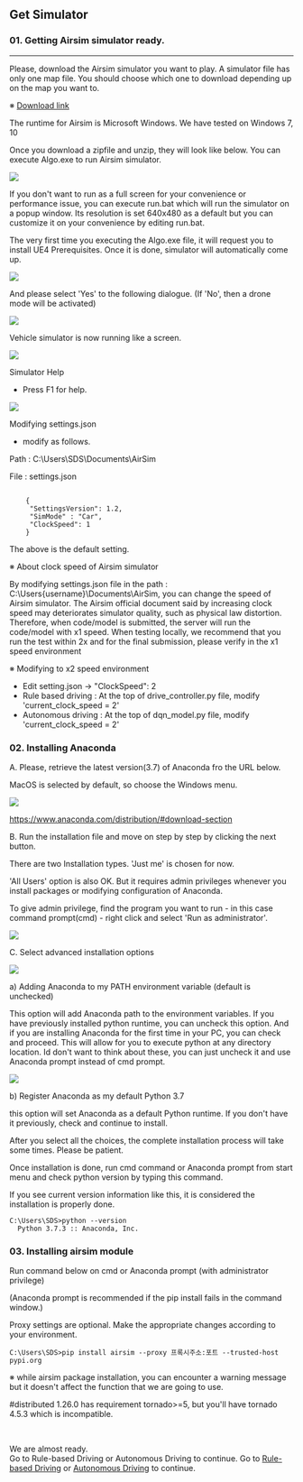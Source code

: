 ## Get Simulator
### 01. Getting Airsim simulator ready.
--------------------------------

Please, download the Airsim simulator you want to play. A simulator file has only one map file. You should choose which one to download depending up on the map you want to.

※ [Download link](https://drive.google.com/drive/folders/1fkf2ihHAxDxyMN9ABvPnUzwMGZhUcGJm)


The runtime for Airsim is Microsoft Windows. We have tested on Windows 7, 10

Once you download a zipfile and unzip, they will look like below. You can execute Algo.exe to run Airsim simulator.

<img src='./Images/1.png'>
<br>
	  
If you don't want to run as a full screen for your convenience or performance issue, you can execute run.bat which will run the simulator on a popup window. Its resolution is set 640x480 as a default but you can customize it on your convenience by editing run.bat.

The very first time you executing the Algo.exe file, it will request you to install UE4 Prerequisites. Once it is done, simulator will automatically come up.


<img src='./Images/2.png'>
<br>

And please select 'Yes' to the following dialogue. (If 'No', then a drone mode will be activated)

<img src='./Images/3.png'>
<br>
	  
Vehicle simulator is now running like a screen.

<img src='./Images/4.png'>
<br>

Simulator Help

- Press F1 for help.

<img src='./Images/5.png'>
<br>
	  
Modifying settings.json

- modify as follows.

Path : C:\Users\SDS\Documents\AirSim

File : settings.json

```

    {
	 "SettingsVersion": 1.2,
	 "SimMode" : "Car",
	 "ClockSpeed": 1
    }
```	

The above is the default setting.

※ About clock speed of Airsim simulator

By modifying settings.json file in the path : C:\Users\{username}\Documents\AirSim, you can change the speed of Airsim simulator. The Airsim official document said by increasing clock speed may deteriorates simulator quality, such as physical law distortion. Therefore, when code/model is submitted, the server will run the code/model with x1 speed. When testing locally, we recommend that you run the test within 2x and for the final submission, please verify in the x1 speed environment


※ Modifying to x2 speed environment

- Edit setting.json -> "ClockSpeed": 2
- Rule based driving : At the top of drive_controller.py file, modify 'current_clock_speed = 2'
- Autonomous driving : At the top of dqn_model.py file, modify 'current_clock_speed = 2'



### 02. Installing Anaconda

A. Please, retrieve the latest version(3.7) of Anaconda fro the URL below.

MacOS is selected by default, so choose the Windows menu.

<img src='./Images/6.png'>
<br>

https://www.anaconda.com/distribution/#download-section


B. Run the installation file and move on step by step by clicking the next button.

There are two Installation types. 'Just me' is chosen for now.

'All Users' option is also OK. But it requires admin privileges whenever you install packages or modifying configuration of Anaconda.

To give admin privilege, find the program you want to run - in this case command prompt(cmd) - right click and select 'Run as administrator'.


<img src='./Images/7.png'>
<br>

C. Select advanced installation options


<img src='./Images/8.png'>

a) Adding Anaconda to my PATH environment variable (default is unchecked)

This option will add Anaconda path to the environment variables. If you have previously installed python runtime, you can uncheck this option. And if you are installing Anaconda for the first time in your PC, you can check and proceed. This will allow for you to execute python at any directory location. Id don't want to think about these, you can just uncheck it and use Anaconda prompt instead of cmd prompt.


<img src='./Images/9.png'>

b) Register Anaconda as my default Python 3.7

this option will set Anaconda as a default Python runtime. If you don't have it previously, check and continue to install.

After you select all the choices, the complete installation process will take some times. Please be patient.

Once installation is done, run cmd command or Anaconda prompt from start menu and check python version by typing this command.



If you see current version information like this, it is considered the installation is properly done.
```
C:\Users\SDS>python --version
  Python 3.7.3 :: Anaconda, Inc.
```

### 03. Installing airsim module

Run command below on cmd or Anaconda prompt (with administrator privilege)

(Anaconda prompt is recommended if the pip install fails in the command window.)

Proxy settings are optional. Make the appropriate changes according to your environment.

```
C:\Users\SDS>pip install airsim --proxy 프록시주소:포트 --trusted-host pypi.org
```

※ while airsim package installation, you can encounter a warning message but it doesn't affect the function that we are going to use.

#distributed 1.26.0 has requirement tornado>=5, but you'll have tornado 4.5.3 which is incompatible.

<br>

We are almost ready.
<br>
Go to Rule-based Driving or Autonomous Driving to continue.
Go to [Rule-based Driving](./Rulebase_Start_Eng.md) or [Autonomous Driving](./Autonomous_Start_Eng.md) to continue.
